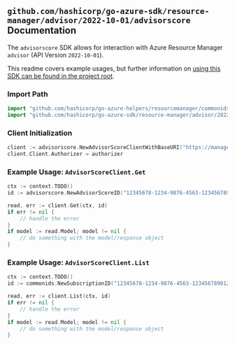 
## `github.com/hashicorp/go-azure-sdk/resource-manager/advisor/2022-10-01/advisorscore` Documentation

The `advisorscore` SDK allows for interaction with Azure Resource Manager `advisor` (API Version `2022-10-01`).

This readme covers example usages, but further information on [using this SDK can be found in the project root](https://github.com/hashicorp/go-azure-sdk/tree/main/docs).

### Import Path

```go
import "github.com/hashicorp/go-azure-helpers/resourcemanager/commonids"
import "github.com/hashicorp/go-azure-sdk/resource-manager/advisor/2022-10-01/advisorscore"
```


### Client Initialization

```go
client := advisorscore.NewAdvisorScoreClientWithBaseURI("https://management.azure.com")
client.Client.Authorizer = authorizer
```


### Example Usage: `AdvisorScoreClient.Get`

```go
ctx := context.TODO()
id := advisorscore.NewAdvisorScoreID("12345678-1234-9876-4563-123456789012", "advisorScoreValue")

read, err := client.Get(ctx, id)
if err != nil {
	// handle the error
}
if model := read.Model; model != nil {
	// do something with the model/response object
}
```


### Example Usage: `AdvisorScoreClient.List`

```go
ctx := context.TODO()
id := commonids.NewSubscriptionID("12345678-1234-9876-4563-123456789012")

read, err := client.List(ctx, id)
if err != nil {
	// handle the error
}
if model := read.Model; model != nil {
	// do something with the model/response object
}
```
